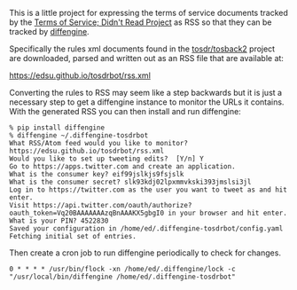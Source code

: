 This is a little project for expressing the terms of service documents tracked
by the [Terms of Service; Didn't Read Project](https://tosdr.org) as RSS so that
they can be tracked by [diffengine](https://github.com/docnow/diffengine).

Specifically the rules xml documents found in the
[tosdr/tosback2](https://github.com/tosdr/tosback2/tree/master/rules) project
are downloaded, parsed and written out as an RSS file that are available at:

https://edsu.github.io/tosdrbot/rss.xml

Converting the rules to RSS may seem like a step backwards but it is just a
necessary step to get a diffengine instance to monitor the URLs it contains.
With the generated RSS you can then install and run diffengine:

```
% pip install diffengine
% diffengine ~/.diffengine-tosdrbot
What RSS/Atom feed would you like to monitor? https://edsu.github.io/tosdrbot/rss.xml
Would you like to set up tweeting edits?  [Y/n] Y
Go to https://apps.twitter.com and create an application.
What is the consumer key? eif99jslkjs9fsjslk 
What is the consumer secret? slk93kdj02lpxmmvkski393jmslsi3jl
Log in to https://twitter.com as the user you want to tweet as and hit enter.
Visit https://api.twitter.com/oauth/authorize?oauth_token=Vq20BAAAAAAAzqBnAAAKX5gbgI0 in your browser and hit enter.
What is your PIN? 4522830
Saved your configuration in /home/ed/.diffengine-tosdrbot/config.yaml
Fetching initial set of entries.
```

Then create a cron job to run diffengine periodically to check for changes.

```
0 * * * * /usr/bin/flock -xn /home/ed/.diffengine/lock -c "/usr/local/bin/diffengine /home/ed/.diffengine-tosdrbot"
```


